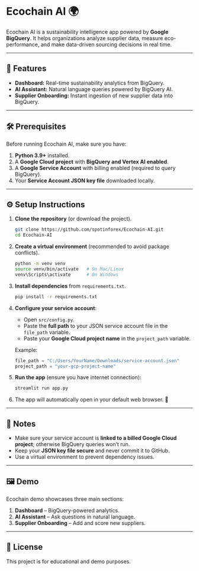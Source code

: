

# Ecochain AI 🌍

Ecochain AI is a sustainability intelligence app powered by **Google BigQuery**. It helps organizations analyze supplier data, measure eco-performance, and make data-driven sourcing decisions in real time.

---

## 🚀 Features

* **Dashboard:** Real-time sustainability analytics from BigQuery.
* **AI Assistant:** Natural language queries powered by BigQuery AI.
* **Supplier Onboarding:** Instant ingestion of new supplier data into BigQuery.

---

## 🛠️ Prerequisites

Before running Ecochain AI, make sure you have:

1. **Python 3.9+** installed.
2. A **Google Cloud project** with **BigQuery and Vertex AI enabled**.
3. A **Google Service Account** with billing enabled (required to query BigQuery).
4. Your **Service Account JSON key file** downloaded locally.

---

## ⚙️ Setup Instructions

1. **Clone the repository** (or download the project).

   ```bash
   git clone https://github.com/spotinforex/Ecochain-AI.git
   cd Ecochain-AI
   ```

2. **Create a virtual environment** (recommended to avoid package conflicts).

   ```bash
   python -m venv venv
   source venv/bin/activate   # On Mac/Linux
   venv\Scripts\activate      # On Windows
   ```

3. **Install dependencies** from `requirements.txt`.

   ```bash
   pip install -r requirements.txt
   ```

4. **Configure your service account**:

   * Open `src/config.py`.
   * Paste the **full path** to your JSON service account file in the `file_path` variable.
   * Paste your **Google Cloud project name** in the `project_path` variable.

   Example:

   ```python
   file_path = "C:/Users/YourName/Downloads/service-account.json"
   project_path = "your-gcp-project-name"
   ```

5. **Run the app** (ensure you have internet connection):

   ```bash
   streamlit run app.py
   ```

6. The app will automatically open in your default web browser. 🎉

---

## 📌 Notes

* Make sure your service account is **linked to a billed Google Cloud project**; otherwise BigQuery queries won’t run.
* Keep your **JSON key file secure** and never commit it to GitHub.
* Use a virtual environment to prevent dependency issues.

---

## 🖼️ Demo

Ecochain demo showcases three main sections:

1. **Dashboard** – BigQuery-powered analytics.
2. **AI Assistant** – Ask questions in natural language.
3. **Supplier Onboarding** – Add and score new suppliers.

---

## 📄 License

This project is for educational and demo purposes.

